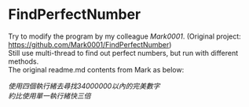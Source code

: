 # FindPerfectNumber
Try to modify the program by my colleague *Mark0001*.
(Original project: https://github.com/Mark0001/FindPerfectNumber)
<br>
Still use multi-thread to find out perfect numbers, but run with different methods.
<br>
The original readme.md contents from Mark as below:

*使用四個執行緒去尋找34000000以內的完美數字
<br>
約比使用單一執行緒快三倍*
